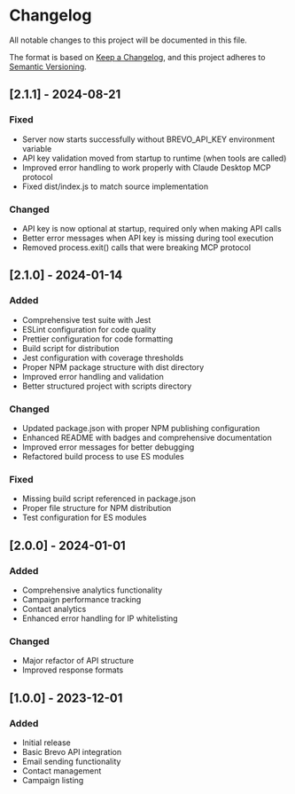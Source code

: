 # Changelog

All notable changes to this project will be documented in this file.

The format is based on [Keep a Changelog](https://keepachangelog.com/en/1.0.0/),
and this project adheres to [Semantic Versioning](https://semver.org/spec/v2.0.0.html).

## [2.1.1] - 2024-08-21

### Fixed
- Server now starts successfully without BREVO_API_KEY environment variable
- API key validation moved from startup to runtime (when tools are called)
- Improved error handling to work properly with Claude Desktop MCP protocol
- Fixed dist/index.js to match source implementation

### Changed
- API key is now optional at startup, required only when making API calls
- Better error messages when API key is missing during tool execution
- Removed process.exit() calls that were breaking MCP protocol

## [2.1.0] - 2024-01-14

### Added
- Comprehensive test suite with Jest
- ESLint configuration for code quality
- Prettier configuration for code formatting
- Build script for distribution
- Jest configuration with coverage thresholds
- Proper NPM package structure with dist directory
- Improved error handling and validation
- Better structured project with scripts directory

### Changed
- Updated package.json with proper NPM publishing configuration
- Enhanced README with badges and comprehensive documentation
- Improved error messages for better debugging
- Refactored build process to use ES modules

### Fixed
- Missing build script referenced in package.json
- Proper file structure for NPM distribution
- Test configuration for ES modules

## [2.0.0] - 2024-01-01

### Added
- Comprehensive analytics functionality
- Campaign performance tracking
- Contact analytics
- Enhanced error handling for IP whitelisting

### Changed
- Major refactor of API structure
- Improved response formats

## [1.0.0] - 2023-12-01

### Added
- Initial release
- Basic Brevo API integration
- Email sending functionality
- Contact management
- Campaign listing
